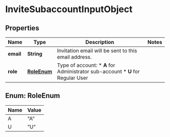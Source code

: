 
# InviteSubaccountInputObject

## Properties
Name | Type | Description | Notes
------------ | ------------- | ------------- | -------------
**email** | **String** | Invitation email will be sent to this email address. | 
**role** | [**RoleEnum**](#RoleEnum) | Type of account: *   **A** for Administrator sub-account *   **U** for Regular User  | 


<a name="RoleEnum"></a>
## Enum: RoleEnum
Name | Value
---- | -----
A | &quot;A&quot;
U | &quot;U&quot;



